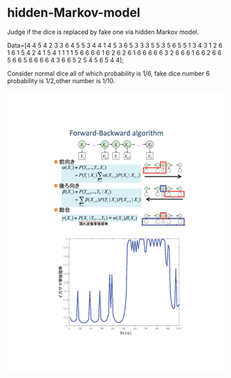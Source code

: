 # hidden-Markov-model
Judge if the dice is replaced by fake one via hidden Markov model.


Data=[4 4 5 4 2 3 3 6 4 5 5 3 4 4 1 4 5 3 6 5 3 3 3 5 5 3 5 6 5 5 1 3 4 3 1 2 6 1 6 1 5 4 2 4 1 5 4 1 1 1 1 5 6 6 6 6 1 6 2 6 2 6 1 6 6 6 6 6 3 2 6 6 6 1 6 6 2 6 6 5 6 6 5 6 6 6 6 4 3 6 6 5 2 5 4 5 6 5 4 4];

Consider normal dice all of which probability is 1/6,  fake dice number 6 probability is 1/2,other number is 1/10.

<img src="https://github.com/LUYUJIA/Hidden-Markov-Model-Matlab/raw/master/HMM.jpg" width="1000" />
